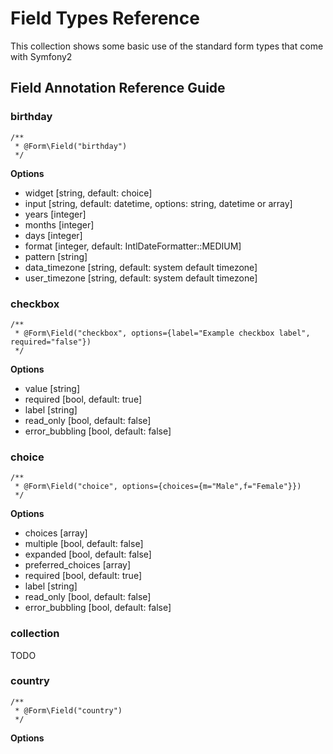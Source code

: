 # Field Types Reference

This collection shows some basic use of the standard form types that come with Symfony2

## Field Annotation Reference Guide

### birthday

    /**
     * @Form\Field("birthday")
     */

**Options**

* widget [string, default: choice]
* input [string, default: datetime, options: string, datetime or array]
* years [integer]
* months [integer]
* days [integer]
* format [integer, default: IntlDateFormatter::MEDIUM]
* pattern [string]
* data_timezone [string, default: system default timezone]
* user_timezone [string, default: system default timezone]

### checkbox

    /**
     * @Form\Field("checkbox", options={label="Example checkbox label", required="false"})
     */

**Options**

* value [string]
* required [bool, default: true]
* label [string]
* read_only [bool, default: false]
* error_bubbling [bool, default: false]

### choice

    /**
     * @Form\Field("choice", options={choices={m="Male",f="Female"}})
     */

**Options**

* choices [array]
* multiple [bool, default: false]
* expanded [bool, default: false]
* preferred_choices [array]
* required [bool, default: true]
* label [string]
* read_only [bool, default: false]
* error_bubbling [bool, default: false]

### collection

TODO

### country

    /**
     * @Form\Field("country")
     */

**Options**